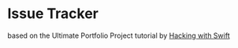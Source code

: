 #  Issue Tracker 

based on the Ultimate Portfolio Project tutorial by [Hacking with Swift](https://www.hackingwithswift.com/)


